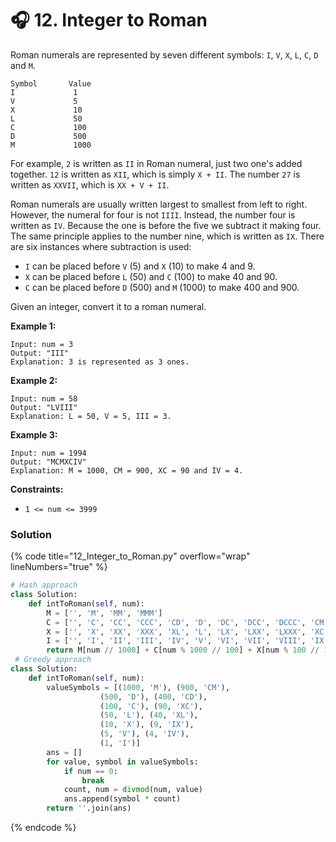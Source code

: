 # 🎧 12. Integer to Roman



Roman numerals are represented by seven different symbols: `I`, `V`, `X`, `L`, `C`, `D` and `M`.

```
Symbol       Value
I             1
V             5
X             10
L             50
C             100
D             500
M             1000
```

For example, `2` is written as `II` in Roman numeral, just two one's added together. `12` is written as `XII`, which is simply `X + II`. The number `27` is written as `XXVII`, which is `XX + V + II`.

Roman numerals are usually written largest to smallest from left to right. However, the numeral for four is not `IIII`. Instead, the number four is written as `IV`. Because the one is before the five we subtract it making four. The same principle applies to the number nine, which is written as `IX`. There are six instances where subtraction is used:

* `I` can be placed before `V` (5) and `X` (10) to make 4 and 9.&#x20;
* `X` can be placed before `L` (50) and `C` (100) to make 40 and 90.&#x20;
* `C` can be placed before `D` (500) and `M` (1000) to make 400 and 900.

Given an integer, convert it to a roman numeral.

&#x20;

**Example 1:**

```
Input: num = 3
Output: "III"
Explanation: 3 is represented as 3 ones.
```

**Example 2:**

```
Input: num = 58
Output: "LVIII"
Explanation: L = 50, V = 5, III = 3.
```

**Example 3:**

```
Input: num = 1994
Output: "MCMXCIV"
Explanation: M = 1000, CM = 900, XC = 90 and IV = 4.
```

&#x20;

**Constraints:**

* `1 <= num <= 3999`

### Solution

{% code title="12_Integer_to_Roman.py" overflow="wrap" lineNumbers="true" %}
```python
# Hash approach
class Solution:
    def intToRoman(self, num):
        M = ['', 'M', 'MM', 'MMM']
        C = ['', 'C', 'CC', 'CCC', 'CD', 'D', 'DC', 'DCC', 'DCCC', 'CM']
        X = ['', 'X', 'XX', 'XXX', 'XL', 'L', 'LX', 'LXX', 'LXXX', 'XC']
        I = ['', 'I', 'II', 'III', 'IV', 'V', 'VI', 'VII', 'VIII', 'IX']
        return M[num // 1000] + C[num % 1000 // 100] + X[num % 100 // 10] + I[num % 10]
 # Greedy approach
class Solution:
    def intToRoman(self, num):
        valueSymbols = [(1000, 'M'), (900, 'CM'),
                    (500, 'D'), (400, 'CD'),
                    (100, 'C'), (90, 'XC'),
                    (50, 'L'), (40, 'XL'),
                    (10, 'X'), (9, 'IX'),
                    (5, 'V'), (4, 'IV'),
                    (1, 'I')]
        ans = []
        for value, symbol in valueSymbols:
            if num == 0:
                break
            count, num = divmod(num, value)
            ans.append(symbol * count)
        return ''.join(ans)
```
{% endcode %}
